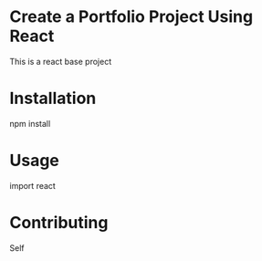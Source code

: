 # Create a Portfolio Project Using React

This is a react base project

# Installation

npm install

# Usage

import react

# Contributing

Self
